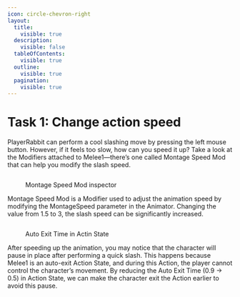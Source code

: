 ```yaml
---
icon: circle-chevron-right
layout:
  title:
    visible: true
  description:
    visible: false
  tableOfContents:
    visible: true
  outline:
    visible: true
  pagination:
    visible: true
---
```


# Task 1: Change action speed

PlayerRabbit can perform a cool slashing move by pressing the left mouse button. However, if it feels too slow, how can you speed it up? Take a look at the Modifiers attached to Melee1—there’s one called Montage Speed Mod that can help you modify the slash speed.

<figure><img src="https://lh7-rt.googleusercontent.com/docsz/AD_4nXchhrPUkM-jDTxAgAk04TcxqKKjyaIUUWaesdXZce6TIjj1Tt7ruEVEnJ75UzCpUFsdUZtHFW0tLOlwKKt0lmwj-CIWGToAG-oXkmG1ZND9Y_1pTYk_J1xQ8LNzo1xtjxBm3vIJmcnbQlojvdZqeMYSVxk?key=p_nH-JdSTTyX01UFeuszxg" alt=""><figcaption><p>Montage Speed Mod inspector</p></figcaption></figure>

Montage Speed Mod is a Modifier used to adjust the animation speed by modifying the MontageSpeed parameter in the Animator. Changing the value from 1.5 to 3, the slash speed can be significantly increased.&#x20;

<figure><img src="https://lh7-rt.googleusercontent.com/docsz/AD_4nXeFxHj47OjhEuRVrM8ajpPsWwWLuAK4-dJGeOlO3X2tokwEOQ0yBYF3EWGLi_XYY49hRDAx51NEVr7XXHAian9VWFapt4ncF6g9292nUGzC68n0zNg0XYk58ozF5vXfhVoINimBy0FGJhv9YejiOsj2tcgG?key=p_nH-JdSTTyX01UFeuszxg" alt=""><figcaption><p>Auto Exit Time in Actin State</p></figcaption></figure>

After speeding up the animation, you may notice that the character will pause in place after performing a quick slash. This happens because Melee1 is an auto-exit Action State, and during this Action, the player cannot control the character’s movement. By reducing the Auto Exit Time (0.9 -> 0.5) in Action State, we can make the character exit the Action earlier to avoid this pause.





